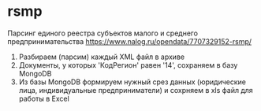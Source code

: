 # rsmp
Парсинг единого реестра субъектов малого и среднего предпринимательства
https://www.nalog.ru/opendata/7707329152-rsmp/

1. Разбираем (парсим) каждый XML файл в архиве
2. Документы, у которых 'КодРегион' равен '14', сохраняем в базу MongoDB
3. Из базы MongoDB формируем нужный срез данных (юридические лица, индивидуальные предприниматели) и сохрняем в xls файл для работы в Excel

